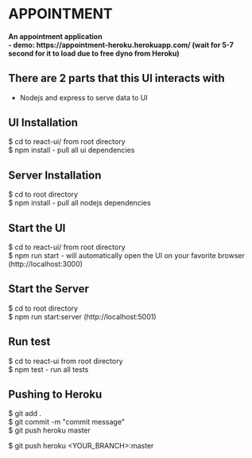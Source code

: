 # APPOINTMENT
<h4>An appointment application<br />
- demo: https://appointment-heroku.herokuapp.com/ (wait for 5-7 second for it to load due to free dyno from Heroku)

## There are 2 parts that this UI interacts with
- Nodejs and express to serve data to UI

## UI Installation
$ cd to react-ui/ from root directory <br />
$ npm install - pull all ui dependencies <br />

## Server Installation
$ cd to root directory<br />
$ npm install - pull all nodejs dependencies <br />

## Start the UI
$ cd to react-ui/ from root directory<br />
$ npm run start - will automatically open the UI on your favorite browser (http://localhost:3000)<br />

## Start the Server
$ cd to root directory<br />
$ npm run start:server (http://localhost:5001)<br />

## Run test
$ cd to react-ui from root directory<br />
$ npm test - run all tests<br />

## Pushing to Heroku
$ git add .<br />
$ git commit -m "commit message"<br />
$ git push heroku master<br />

$ git push heroku <YOUR_BRANCH>:master
